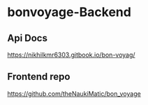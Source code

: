# bonvoyage-Backend

## Api Docs

https://nikhilkmr6303.gitbook.io/bon-voyag/

## Frontend repo

https://github.com/theNaukiMatic/bon_voyage